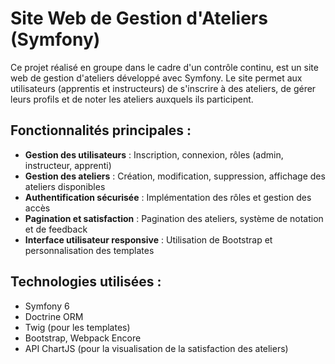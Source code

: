 # Site Web de Gestion d'Ateliers (Symfony)

Ce projet réalisé en groupe dans le cadre d'un contrôle continu, est un site web de gestion d'ateliers développé avec Symfony. Le site permet aux utilisateurs (apprentis et instructeurs) de s'inscrire à des ateliers, de gérer leurs profils et de noter les ateliers auxquels ils participent.

## Fonctionnalités principales :
- **Gestion des utilisateurs** : Inscription, connexion, rôles (admin, instructeur, apprenti)
- **Gestion des ateliers** : Création, modification, suppression, affichage des ateliers disponibles
- **Authentification sécurisée** : Implémentation des rôles et gestion des accès
- **Pagination et satisfaction** : Pagination des ateliers, système de notation et de feedback
- **Interface utilisateur responsive** : Utilisation de Bootstrap et personnalisation des templates

## Technologies utilisées :
- Symfony 6
- Doctrine ORM
- Twig (pour les templates)
- Bootstrap, Webpack Encore
- API ChartJS (pour la visualisation de la satisfaction des ateliers)



